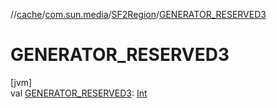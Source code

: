 //[cache](../../../index.md)/[com.sun.media](../index.md)/[SF2Region](index.md)/[GENERATOR_RESERVED3](-g-e-n-e-r-a-t-o-r_-r-e-s-e-r-v-e-d3.md)

# GENERATOR_RESERVED3

[jvm]\
val [GENERATOR_RESERVED3](-g-e-n-e-r-a-t-o-r_-r-e-s-e-r-v-e-d3.md): [Int](https://kotlinlang.org/api/latest/jvm/stdlib/kotlin/-int/index.html)
